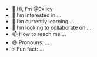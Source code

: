 - 👋 Hi, I’m @0xlicy
- 👀 I’m interested in ...
- 🌱 I’m currently learning ...
- 💞️ I’m looking to collaborate on ...
- 📫 How to reach me ...
- 😄 Pronouns: ...
- ⚡ Fun fact: ...

<!---
0xlicy/0xlicy is a ✨ special ✨ repository because its `README.md` (this file) appears on your GitHub profile.
You can click the Preview link to take a look at your changes.
--->
